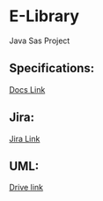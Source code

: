 # E-Library

Java Sas Project

## Specifications:

[Docs Link](https://docs.google.com/document/d/1bE71FNoehEk0TjJZnzX5-CvONI2fqbn_zhSBY7mlGrg/edit?usp=sharing)

## Jira:

[Jira Link](https://itzmohamed007.atlassian.net/jira/software/projects/SMARTSHELF/boards/3)

## UML:

[Drive link](https://drive.google.com/drive/folders/1QpxTr_JuFMFb8HsP4I7hvqn92eK18XSA?usp=drive_link)
